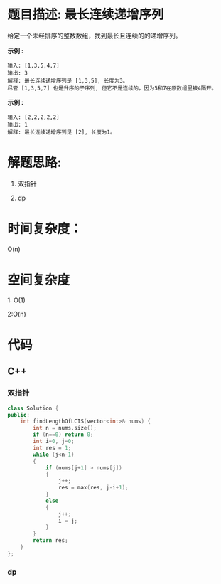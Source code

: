 # 题目描述:  最长连续递增序列

给定一个未经排序的整数数组，找到最长且连续的的递增序列。

**示例 :**
```
输入: [1,3,5,4,7]
输出: 3
解释: 最长连续递增序列是 [1,3,5], 长度为3。
尽管 [1,3,5,7] 也是升序的子序列, 但它不是连续的，因为5和7在原数组里被4隔开。
```
**示例 :**
```
输入: [2,2,2,2,2]
输出: 1
解释: 最长连续递增序列是 [2], 长度为1。
```

# 解题思路:
  1. 双指针
  
  2. dp

# 时间复杂度：
  O(n)
# 空间复杂度
  
  1: O(1)
  
  2:O(n)
  
# 代码

## C++
### 双指针
```c++
class Solution {
public:
    int findLengthOfLCIS(vector<int>& nums) {
        int n = nums.size();
        if (n==0) return 0;
        int i=0, j=0;
        int res = 1;
        while (j<n-1)
        {
            if (nums[j+1] > nums[j])
            {
                j++;
                res = max(res, j-i+1);
            }
            else
            {
                j++;
                i = j;
            }
        }
        return res;
    }
};
```
###  dp
```c++

```


